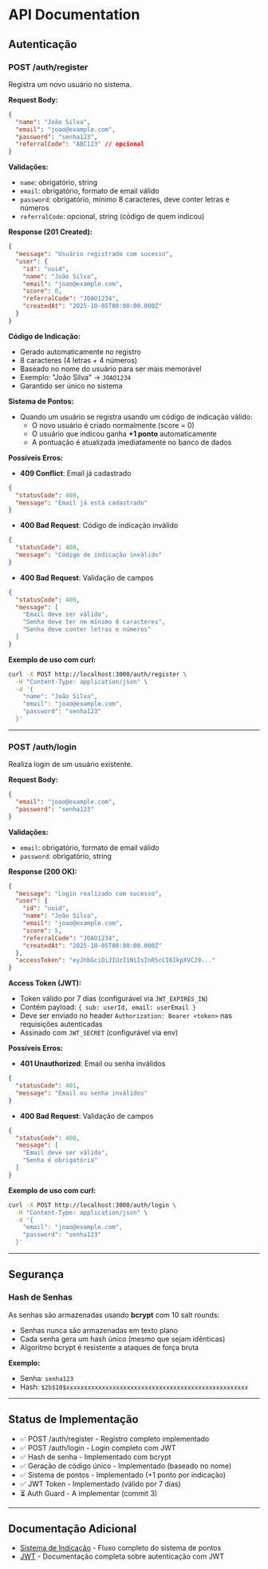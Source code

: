 # API Documentation

## Autenticação

### POST /auth/register

Registra um novo usuário no sistema.

**Request Body:**
```json
{
  "name": "João Silva",
  "email": "joao@example.com",
  "password": "senha123",
  "referralCode": "ABC123" // opcional
}
```

**Validações:**
- `name`: obrigatório, string
- `email`: obrigatório, formato de email válido
- `password`: obrigatório, mínimo 8 caracteres, deve conter letras e números
- `referralCode`: opcional, string (código de quem indicou)

**Response (201 Created):**
```json
{
  "message": "Usuário registrado com sucesso",
  "user": {
    "id": "uuid",
    "name": "João Silva",
    "email": "joao@example.com",
    "score": 0,
    "referralCode": "JOAO1234",
    "createdAt": "2025-10-05T00:00:00.000Z"
  }
}
```

**Código de Indicação:**
- Gerado automaticamente no registro
- 8 caracteres (4 letras + 4 números)
- Baseado no nome do usuário para ser mais memorável
- Exemplo: "João Silva" → `JOAO1234`
- Garantido ser único no sistema

**Sistema de Pontos:**
- Quando um usuário se registra usando um código de indicação válido:
  - O novo usuário é criado normalmente (score = 0)
  - O usuário que indicou ganha **+1 ponto** automaticamente
  - A pontuação é atualizada imediatamente no banco de dados

**Possíveis Erros:**

- **409 Conflict**: Email já cadastrado
```json
{
  "statusCode": 409,
  "message": "Email já está cadastrado"
}
```

- **400 Bad Request**: Código de indicação inválido
```json
{
  "statusCode": 400,
  "message": "Código de indicação inválido"
}
```

- **400 Bad Request**: Validação de campos
```json
{
  "statusCode": 400,
  "message": [
    "Email deve ser válido",
    "Senha deve ter no mínimo 8 caracteres",
    "Senha deve conter letras e números"
  ]
}
```

**Exemplo de uso com curl:**
```bash
curl -X POST http://localhost:3000/auth/register \
  -H "Content-Type: application/json" \
  -d '{
    "name": "João Silva",
    "email": "joao@example.com",
    "password": "senha123"
  }'
```

---

### POST /auth/login

Realiza login de um usuário existente.

**Request Body:**
```json
{
  "email": "joao@example.com",
  "password": "senha123"
}
```

**Validações:**
- `email`: obrigatório, formato de email válido
- `password`: obrigatório, string

**Response (200 OK):**
```json
{
  "message": "Login realizado com sucesso",
  "user": {
    "id": "uuid",
    "name": "João Silva",
    "email": "joao@example.com",
    "score": 5,
    "referralCode": "JOAO1234",
    "createdAt": "2025-10-05T00:00:00.000Z"
  },
  "accessToken": "eyJhbGciOiJIUzI1NiIsInR5cCI6IkpXVCJ9..."
}
```

**Access Token (JWT):**
- Token válido por 7 dias (configurável via `JWT_EXPIRES_IN`)
- Contém payload: `{ sub: userId, email: userEmail }`
- Deve ser enviado no header `Authorization: Bearer <token>` nas requisições autenticadas
- Assinado com `JWT_SECRET` (configurável via env)

**Possíveis Erros:**

- **401 Unauthorized**: Email ou senha inválidos
```json
{
  "statusCode": 401,
  "message": "Email ou senha inválidos"
}
```

- **400 Bad Request**: Validação de campos
```json
{
  "statusCode": 400,
  "message": [
    "Email deve ser válido",
    "Senha é obrigatória"
  ]
}
```

**Exemplo de uso com curl:**
```bash
curl -X POST http://localhost:3000/auth/login \
  -H "Content-Type: application/json" \
  -d '{
    "email": "joao@example.com",
    "password": "senha123"
  }'
```

---

## Segurança

### Hash de Senhas

As senhas são armazenadas usando **bcrypt** com 10 salt rounds:
- Senhas nunca são armazenadas em texto plano
- Cada senha gera um hash único (mesmo que sejam idênticas)
- Algoritmo bcrypt é resistente a ataques de força bruta

**Exemplo:**
- Senha: `senha123`
- Hash: `$2b$10$xxxxxxxxxxxxxxxxxxxxxxxxxxxxxxxxxxxxxxxxxxxxxxxxxxx`

---

## Status de Implementação

- ✅ POST /auth/register - Registro completo implementado
- ✅ POST /auth/login - Login completo com JWT
- ✅ Hash de senha - Implementado com bcrypt
- ✅ Geração de código único - Implementado (baseado no nome)
- ✅ Sistema de pontos - Implementado (+1 ponto por indicação)
- ✅ JWT Token - Implementado (válido por 7 dias)
- ⏳ Auth Guard - A implementar (commit 3)

---

## Documentação Adicional

- [Sistema de Indicação](./REFERRAL_SYSTEM.md) - Fluxo completo do sistema de pontos
- [JWT](./JWT.md) - Documentação completa sobre autenticação com JWT
